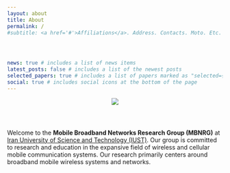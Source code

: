 ```yaml
---
layout: about
title: About
permalink: /
#subtitle: <a href='#'>Affiliations</a>. Address. Contacts. Moto. Etc.




news: true # includes a list of news items
latest_posts: false # includes a list of the newest posts
selected_papers: true # includes a list of papers marked as "selected={true}"
social: true # includes social icons at the bottom of the page
---
```


<head>
</head>
<body>
  <header>
    <img src="https://github.com/user-attachments/assets/388e8f95-207b-41de-b40c-db0eaeb2c67b">
  </header>

  </body>

Welcome to the **Mobile Broadband Networks Research Group (MBNRG)** at [Iran University of Science and Technology (IUST)](http://www.iust.ac.ir/En). Our group is committed to research and education in the expansive field of wireless and cellular mobile communication systems. Our research primarily centers around broadband mobile wireless systems and networks.
